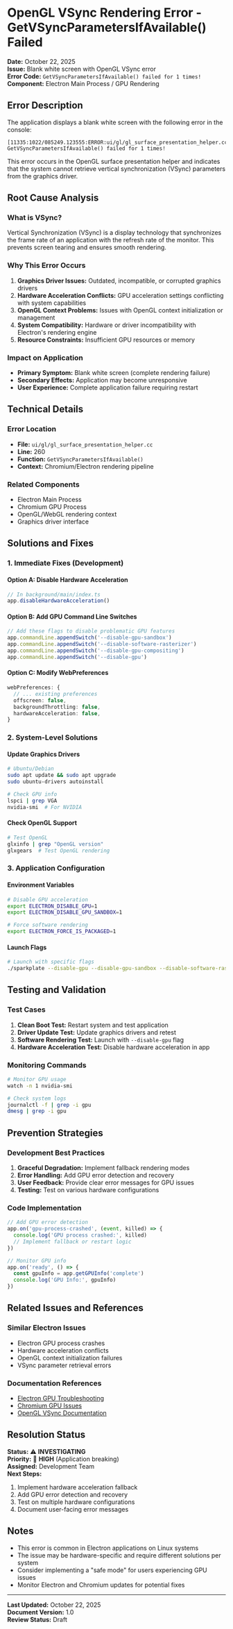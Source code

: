 # OpenGL VSync Rendering Error - GetVSyncParametersIfAvailable() Failed

**Date:** October 22, 2025  
**Issue:** Blank white screen with OpenGL VSync error  
**Error Code:** `GetVSyncParametersIfAvailable() failed for 1 times!`  
**Component:** Electron Main Process / GPU Rendering  

## Error Description

The application displays a blank white screen with the following error in the console:

```
[11335:1022/085249.123555:ERROR:ui/gl/gl_surface_presentation_helper.cc:260] GetVSyncParametersIfAvailable() failed for 1 times!
```

This error occurs in the OpenGL surface presentation helper and indicates that the system cannot retrieve vertical synchronization (VSync) parameters from the graphics driver.

## Root Cause Analysis

### What is VSync?
Vertical Synchronization (VSync) is a display technology that synchronizes the frame rate of an application with the refresh rate of the monitor. This prevents screen tearing and ensures smooth rendering.

### Why This Error Occurs
1. **Graphics Driver Issues:** Outdated, incompatible, or corrupted graphics drivers
2. **Hardware Acceleration Conflicts:** GPU acceleration settings conflicting with system capabilities
3. **OpenGL Context Problems:** Issues with OpenGL context initialization or management
4. **System Compatibility:** Hardware or driver incompatibility with Electron's rendering engine
5. **Resource Constraints:** Insufficient GPU resources or memory

### Impact on Application
- **Primary Symptom:** Blank white screen (complete rendering failure)
- **Secondary Effects:** Application may become unresponsive
- **User Experience:** Complete application failure requiring restart

## Technical Details

### Error Location
- **File:** `ui/gl/gl_surface_presentation_helper.cc`
- **Line:** 260
- **Function:** `GetVSyncParametersIfAvailable()`
- **Context:** Chromium/Electron rendering pipeline

### Related Components
- Electron Main Process
- Chromium GPU Process
- OpenGL/WebGL rendering context
- Graphics driver interface

## Solutions and Fixes

### 1. Immediate Fixes (Development)

#### Option A: Disable Hardware Acceleration
```typescript
// In background/main/index.ts
app.disableHardwareAcceleration()
```

#### Option B: Add GPU Command Line Switches
```typescript
// Add these flags to disable problematic GPU features
app.commandLine.appendSwitch('--disable-gpu-sandbox')
app.commandLine.appendSwitch('--disable-software-rasterizer')
app.commandLine.appendSwitch('--disable-gpu-compositing')
app.commandLine.appendSwitch('--disable-gpu')
```

#### Option C: Modify WebPreferences
```typescript
webPreferences: {
  // ... existing preferences
  offscreen: false,
  backgroundThrottling: false,
  hardwareAcceleration: false,
}
```

### 2. System-Level Solutions

#### Update Graphics Drivers
```bash
# Ubuntu/Debian
sudo apt update && sudo apt upgrade
sudo ubuntu-drivers autoinstall

# Check GPU info
lspci | grep VGA
nvidia-smi  # For NVIDIA
```

#### Check OpenGL Support
```bash
# Test OpenGL
glxinfo | grep "OpenGL version"
glxgears  # Test OpenGL rendering
```

### 3. Application Configuration

#### Environment Variables
```bash
# Disable GPU acceleration
export ELECTRON_DISABLE_GPU=1
export ELECTRON_DISABLE_GPU_SANDBOX=1

# Force software rendering
export ELECTRON_FORCE_IS_PACKAGED=1
```

#### Launch Flags
```bash
# Launch with specific flags
./sparkplate --disable-gpu --disable-gpu-sandbox --disable-software-rasterizer
```

## Testing and Validation

### Test Cases
1. **Clean Boot Test:** Restart system and test application
2. **Driver Update Test:** Update graphics drivers and retest
3. **Software Rendering Test:** Launch with `--disable-gpu` flag
4. **Hardware Acceleration Test:** Disable hardware acceleration in app

### Monitoring Commands
```bash
# Monitor GPU usage
watch -n 1 nvidia-smi

# Check system logs
journalctl -f | grep -i gpu
dmesg | grep -i gpu
```

## Prevention Strategies

### Development Best Practices
1. **Graceful Degradation:** Implement fallback rendering modes
2. **Error Handling:** Add GPU error detection and recovery
3. **User Feedback:** Provide clear error messages for GPU issues
4. **Testing:** Test on various hardware configurations

### Code Implementation
```typescript
// Add GPU error detection
app.on('gpu-process-crashed', (event, killed) => {
  console.log('GPU process crashed:', killed)
  // Implement fallback or restart logic
})

// Monitor GPU info
app.on('ready', () => {
  const gpuInfo = app.getGPUInfo('complete')
  console.log('GPU Info:', gpuInfo)
})
```

## Related Issues and References

### Similar Electron Issues
- Electron GPU process crashes
- Hardware acceleration conflicts
- OpenGL context initialization failures
- VSync parameter retrieval errors

### Documentation References
- [Electron GPU Troubleshooting](https://www.electronjs.org/docs/latest/tutorial/troubleshooting#gpu-process-crashed)
- [Chromium GPU Issues](https://chromium.googlesource.com/chromium/src/+/main/docs/gpu/)
- [OpenGL VSync Documentation](https://www.khronos.org/opengl/wiki/Swap_Interval)

## Resolution Status

**Status:** ⚠️ **INVESTIGATING**  
**Priority:** 🔴 **HIGH** (Application breaking)  
**Assigned:** Development Team  
**Next Steps:**
1. Implement hardware acceleration fallback
2. Add GPU error detection and recovery
3. Test on multiple hardware configurations
4. Document user-facing error messages

## Notes

- This error is common in Electron applications on Linux systems
- The issue may be hardware-specific and require different solutions per system
- Consider implementing a "safe mode" for users experiencing GPU issues
- Monitor Electron and Chromium updates for potential fixes

---

**Last Updated:** October 22, 2025  
**Document Version:** 1.0  
**Review Status:** Draft
